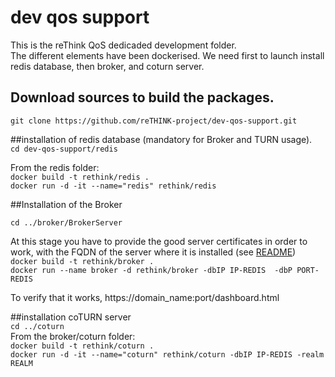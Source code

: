 # dev qos support

This is the reThink QoS dedicaded development folder.   
The different elements have been dockerised. We need first to launch install redis database, then broker, and coturn server.

## Download sources to build the packages.
`git clone https://github.com/reTHINK-project/dev-qos-support.git`  

##installation of redis database (mandatory for Broker and TURN usage).  
`cd dev-qos-support/redis`  

From the redis folder:  
`docker build -t rethink/redis .`  
`docker run -d -it --name="redis" rethink/redis`   

##Installation of the Broker

`cd ../broker/BrokerServer`  

At this stage you have to provide the good server certificates in order to work, with the FQDN of the server where it is installed (see [README](BrokerServer/sslkeys/README.md))  
`docker build -t rethink/broker .  `  
`docker run --name broker -d rethink/broker -dbIP IP-REDIS  -dbP PORT-REDIS `  

To verify that it works, https://domain_name:port/dashboard.html  

##installation coTURN server  
`cd ../coturn`  
From the broker/coturn folder:  
`docker build -t rethink/coturn .`   
`docker run -d -it --name="coturn" rethink/coturn -dbIP IP-REDIS -realm REALM`  




